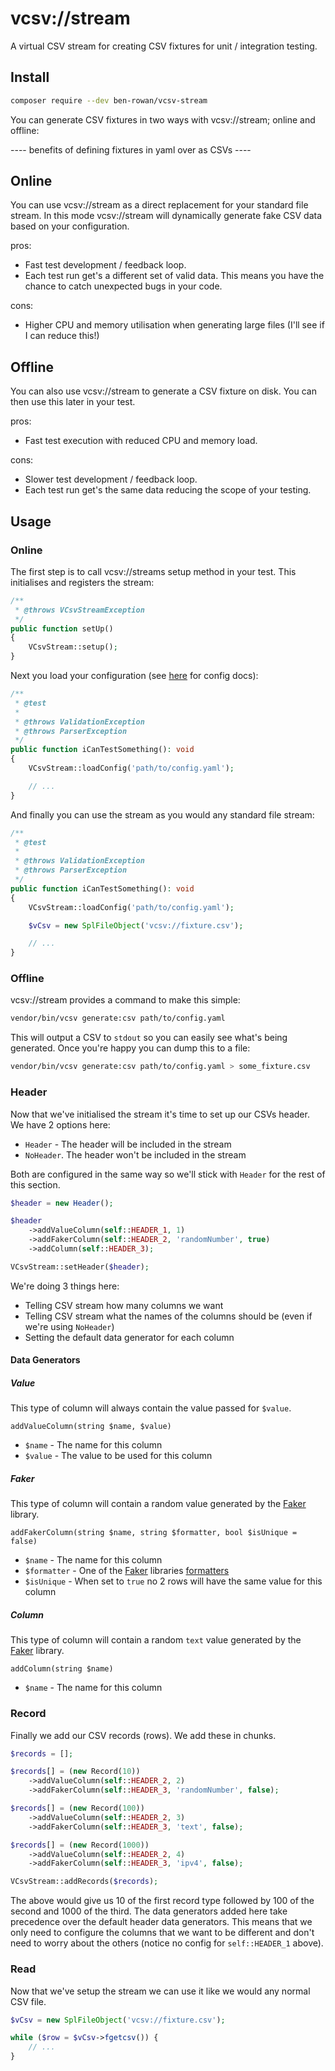# vcsv://stream

A virtual CSV stream for creating CSV fixtures for unit / integration testing.

## Install

```bash
composer require --dev ben-rowan/vcsv-stream
```

You can generate CSV fixtures in two ways with vcsv://stream; online and offline:

---- benefits of defining fixtures in yaml over as CSVs ----

## Online

You can use vcsv://stream as a direct replacement for your standard file stream. In this mode
vcsv://stream will dynamically generate fake CSV data based on your configuration.

pros:
* Fast test development / feedback loop.
* Each test run get's a different set of valid data. This means you have the chance to catch
  unexpected bugs in your code.
  
cons:
* Higher CPU and memory utilisation when generating large files (I'll see if I can reduce this!)

## Offline

You can also use vcsv://stream to generate a CSV fixture on disk. You can then use this later in
your test.

pros:
* Fast test execution with reduced CPU and memory load.

cons:
* Slower test development / feedback loop.
* Each test run get's the same data reducing the scope of your testing.

## Usage

### Online

The first step is to call vcsv://streams setup method in your test. This initialises and
registers the stream:

```php
/**
 * @throws VCsvStreamException
 */
public function setUp()
{
    VCsvStream::setup();
}
```

Next you load your configuration (see [here]() for config docs):

```php
/**
 * @test
 *
 * @throws ValidationException
 * @throws ParserException
 */
public function iCanTestSomething(): void
{
    VCsvStream::loadConfig('path/to/config.yaml');

    // ...
}
```

And finally you can use the stream as you would any standard file stream:

```php
/**
 * @test
 *
 * @throws ValidationException
 * @throws ParserException
 */
public function iCanTestSomething(): void
{
    VCsvStream::loadConfig('path/to/config.yaml');

    $vCsv = new SplFileObject('vcsv://fixture.csv');

    // ...
}
```

### Offline

vcsv://stream provides a command to make this simple:

```bash
vendor/bin/vcsv generate:csv path/to/config.yaml
```

This will output a CSV to `stdout` so you can easily see what's being generated. Once you're
happy you can dump this to a file:

```bash
vendor/bin/vcsv generate:csv path/to/config.yaml > some_fixture.csv
```













### Header

Now that we've initialised the stream it's time to set up our CSVs header. We have 2 options here:

* `Header` - The header will be included in the stream
* `NoHeader`. The header won't be included in the stream

Both are configured in the same way so we'll stick with `Header` for the rest of this section.

```php
$header = new Header();

$header
    ->addValueColumn(self::HEADER_1, 1)
    ->addFakerColumn(self::HEADER_2, 'randomNumber', true)
    ->addColumn(self::HEADER_3);

VCsvStream::setHeader($header);
```

We're doing 3 things here:

* Telling CSV stream how many columns we want
* Telling CSV stream what the names of the columns should be (even if we're using `NoHeader`)
* Setting the default data generator for each column

#### Data Generators

##### Value

This type of column will always contain the value passed for `$value`.

`addValueColumn(string $name, $value)`

* `$name` - The name for this column
* `$value` - The value to be used for this column

##### Faker

This type of column will contain a random value generated by the
[Faker](https://github.com/fzaninotto/Faker) library.

`addFakerColumn(string $name, string $formatter, bool $isUnique = false)`

* `$name` - The name for this column
* `$formatter` - One of the [Faker](https://github.com/fzaninotto/Faker) libraries [formatters](https://github.com/fzaninotto/Faker#formatters)
* `$isUnique` - When set to `true` no 2 rows will have the same value for this column

##### Column

This type of column will contain a random `text` value generated by the
[Faker](https://github.com/fzaninotto/Faker) library.

`addColumn(string $name)`

* `$name` - The name for this column

### Record

Finally we add our CSV records (rows). We add these in chunks.

```php
$records = [];

$records[] = (new Record(10))
    ->addValueColumn(self::HEADER_2, 2)
    ->addFakerColumn(self::HEADER_3, 'randomNumber', false);

$records[] = (new Record(100))
    ->addValueColumn(self::HEADER_2, 3)
    ->addFakerColumn(self::HEADER_3, 'text', false);

$records[] = (new Record(1000))
    ->addValueColumn(self::HEADER_2, 4)
    ->addFakerColumn(self::HEADER_3, 'ipv4', false);

VCsvStream::addRecords($records);
```

The above would give us 10 of the first record type followed by 100 of the second and 1000 of
the third. The data generators added here take precedence over the default header data generators.
This means that we only need to configure the columns that we want to be different and don't need
to worry about the others (notice no config for `self::HEADER_1` above).

### Read

Now that we've setup the stream we can use it like we would any normal CSV file.

```php
$vCsv = new SplFileObject('vcsv://fixture.csv');

while ($row = $vCsv->fgetcsv()) {
    // ...
}
```